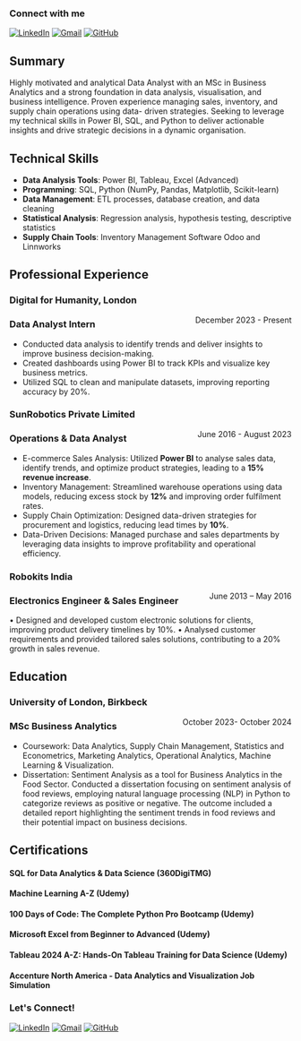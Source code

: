 
### Connect with me

[![LinkedIn](https://img.shields.io/badge/LinkedIn-krunal--soni-blue?style=flat&logo=linkedin)](https://www.linkedin.com/in/krunal-v-soni/)
[![Gmail](https://img.shields.io/badge/Gmail-krunalsoni48@gmail.com-red?style=flat&logo=gmail)](mailto:krunalsoni48@gmail.com)
[![GitHub](https://img.shields.io/badge/GitHub-krunal48-black?style=flat&logo=github)](https://github.com/krunal48)

## Summary

Highly motivated and analytical Data Analyst with an MSc in Business Analytics and a strong foundation in data analysis, visualisation, and business intelligence. Proven experience managing sales, inventory, and supply chain operations using data- driven strategies. Seeking to leverage my technical skills in Power BI, SQL, and Python to deliver actionable insights and drive strategic decisions in a dynamic organisation.

## Technical Skills
- **Data Analysis Tools**: Power BI, Tableau, Excel (Advanced)
- **Programming**: SQL, Python (NumPy, Pandas, Matplotlib, Scikit-learn)
- **Data Management**: ETL processes, database creation, and data cleaning
- **Statistical Analysis**: Regression analysis, hypothesis testing, descriptive statistics
- **Supply Chain Tools**: Inventory Management Software Odoo and Linnworks

## Professional Experience
### Digital for Humanity, London 
<span style="float: right;">December 2023 - Present</span>
### Data Analyst Intern
- Conducted data analysis to identify trends and deliver insights to improve business decision-making.
- Created dashboards using Power BI to track KPIs and visualize key business metrics.
- Utilized SQL to clean and manipulate datasets, improving reporting accuracy by 20%.

### SunRobotics Private Limited
<span style="float: right;">June 2016 - August 2023</span>
### Operations & Data Analyst 
- E-commerce Sales Analysis: Utilized **Power BI** to analyse sales data, identify trends, and optimize product strategies,
leading to a **15% revenue increase**.
- Inventory Management: Streamlined warehouse operations using data models, reducing excess stock by **12%** and
improving order fulfilment rates.
- Supply Chain Optimization: Designed data-driven strategies for procurement and logistics, reducing lead times by **10%**.
- Data-Driven Decisions: Managed purchase and sales departments by leveraging data insights to improve profitability and
operational efficiency.

### Robokits India
<span style="float: right;">June 2013 – May 2016</span>
### Electronics Engineer & Sales Engineer
• Designed and developed custom electronic solutions for clients, improving product delivery timelines by 10%.
• Analysed customer requirements and provided tailored sales solutions, contributing to a 20% growth in sales revenue.

## Education
### University of London, Birkbeck
<span style="float: right;">October 2023- October 2024</span>
### MSc Business Analytics
- Coursework: Data Analytics, Supply Chain Management, Statistics and Econometrics,
Marketing Analytics, Operational Analytics, Machine Learning & Visualization.
- Dissertation: Sentiment Analysis as a tool for Business Analytics in the Food Sector.
Conducted a dissertation focusing on sentiment analysis of food reviews, employing
natural language processing (NLP) in Python to categorize reviews as positive or
negative. The outcome included a detailed report highlighting the sentiment trends in
food reviews and their potential impact on business decisions.

## Certifications
#### SQL for Data Analytics & Data Science (360DigiTMG)
#### Machine Learning A-Z (Udemy)
#### 100 Days of Code: The Complete Python Pro Bootcamp (Udemy)
#### Microsoft Excel from Beginner to Advanced (Udemy)
#### Tableau 2024 A-Z: Hands-On Tableau Training for Data Science (Udemy)
#### Accenture North America - Data Analytics and Visualization Job Simulation


### Let's Connect!
[![LinkedIn](https://img.shields.io/badge/LinkedIn-krunal--soni-blue?style=flat&logo=linkedin)](https://www.linkedin.com/in/krunal-v-soni/)
[![Gmail](https://img.shields.io/badge/Gmail-krunalsoni48@gmail.com-red?style=flat&logo=gmail)](mailto:krunalsoni48@gmail.com)
[![GitHub](https://img.shields.io/badge/GitHub-krunal48-black?style=flat&logo=github)](https://github.com/krunal48)
